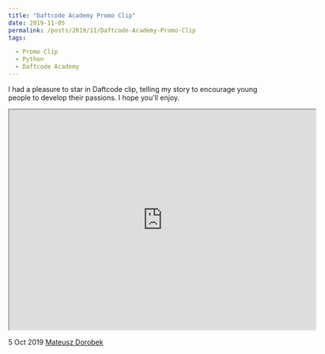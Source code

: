 ```yaml
---
title: "Daftcode Academy Promo Clip"
date: 2019-11-05
permalink: /posts/2019/11/Daftcode-Academy-Promo-Clip
tags:

  - Promo Clip
  - Python
  - Daftcode Academy
---
```

I had a pleasure to star in Daftcode clip, telling my story to encourage young people to develop their passions. I hope you'll enjoy.

<iframe width="620" height="445"
src="https://player.vimeo.com/video/368010845?autoplay=1">
</iframe> 

5 Oct 2019 [Mateusz Dorobek](https://mateuszdorobek.pl/) 

